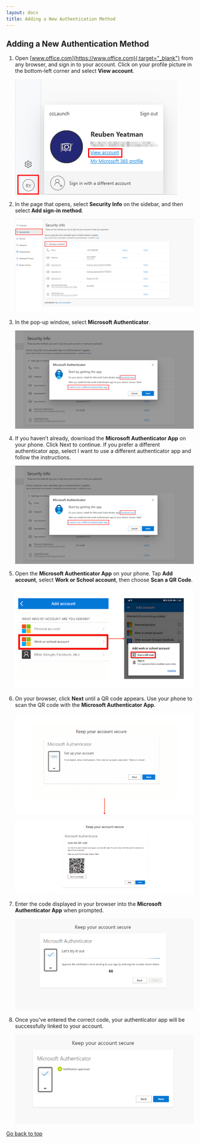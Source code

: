 ```yaml
---
layout: docs
title: Adding a New Authentication Method   
---
```


<a name="top"></a>

## Adding a New Authentication Method
1. Open [www.office.com](https://www.office.com){:target="_blank"} from any browser, and sign in to your account. Click on your profile picture in the bottom-left corner and select **View account**.

   ![](media/garagehive-authenticator-app1.png)

2. In the page that opens, select **Security Info** on the sidebar, and then select **Add sign-in method**.

   ![](media/garagehive-authenticator-app2.png)

3. In the pop-up window, select **Microsoft Authenticator**.

   ![](media/garagehive-authenticator-app3.png)

4. If you haven’t already, download the **Microsoft Authenticator App** on your phone. Click Next to continue. If you prefer a different authenticator app, select I want to use a different authenticator app and follow the instructions.

   ![](media/garagehive-authenticator-app3.png)

5. Open the **Microsoft Authenticator App** on your phone. Tap **Add account**, select **Work or School account**, then choose **Scan a QR Code**.

   ![](media/garagehive-authenticator-app4.png)

6. On your browser, click **Next** until a QR code appears. Use your phone to scan the QR code with the **Microsoft Authenticator App**.

   ![](media/garagehive-authenticator-app5.png)

   ![](media/garagehive-authenticator-app6.png)

7. Enter the code displayed in your browser into the **Microsoft Authenticator App** when prompted.

   ![](media/garagehive-authenticator-app7.png)

8. Once you've entered the correct code, your authenticator app will be successfully linked to your account.

   ![](media/garagehive-authenticator-app8.png)



[Go back to top](#top)
